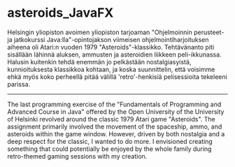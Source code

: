 # asteroids_JavaFX

Helsingin yliopiston avoimen yliopiston tarjoaman "Ohjelmoinnin perusteet- ja
jatkokurssi Java:lla"-opintojakson viimeisen ohjelmointiharjoituksen aiheena
oli Atari:n vuoden 1979 "Asteroids"-klassikko. Tehtävänanto piti sisällään
lähinnä aluksen, ammusten ja asteroidien liikkeen peli-ikkunassa. Halusin
kuitenkin tehdä enemmän jo pelkästään nostalgiasyistä, kunnioituksesta
klassikkoa kohtaan, ja koska suunnittelin, että voisimme ehkä myös koko
perheellä pitää välillä 'retro'-henkisiä pelisessioita tekeleeni parissa.

---

The last programming exercise of the "Fundamentals of Programming and Advanced
Course in Java" offered by the Open University of the University of Helsinki
revolved around the classic 1979 Atari game "Asteroids". The assignment primarily
involved the movement of the spaceship, ammo, and asteroids within the game
window. However, driven by both nostalgia and a deep respect for the classic,
I wanted to do more. I envisioned creating something that could potentially be
enjoyed by the whole family during retro-themed gaming sessions with my creation.
